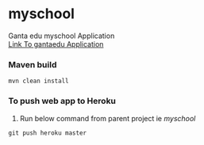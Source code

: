 # myschool
Ganta edu myschool Application <br>
[Link To gantaedu Application](https://gantaedu.herokuapp.com/)

### Maven build
```
mvn clean install
```

### To push web app to Heroku
1. Run below command from parent project ie *myschool*
```
git push heroku master
```
